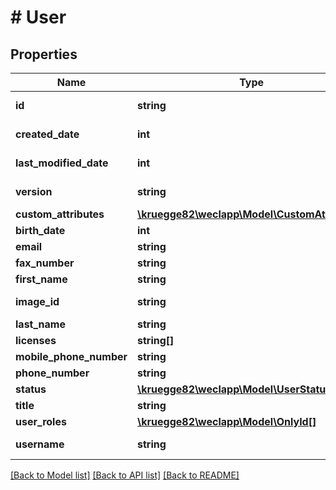 # # User

## Properties

Name | Type | Description | Notes
------------ | ------------- | ------------- | -------------
**id** | **string** |  | [optional] [readonly]
**created_date** | **int** |  | [optional] [readonly]
**last_modified_date** | **int** |  | [optional] [readonly]
**version** | **string** |  | [optional] [readonly]
**custom_attributes** | [**\kruegge82\weclapp\Model\CustomAttribute[]**](CustomAttribute.md) |  | [optional]
**birth_date** | **int** |  | [optional]
**email** | **string** |  | [optional]
**fax_number** | **string** |  | [optional]
**first_name** | **string** |  | [optional]
**image_id** | **string** |  | [optional] [readonly]
**last_name** | **string** |  | [optional]
**licenses** | **string[]** |  | [optional]
**mobile_phone_number** | **string** |  | [optional]
**phone_number** | **string** |  | [optional]
**status** | [**\kruegge82\weclapp\Model\UserStatus**](UserStatus.md) |  | [optional]
**title** | **string** |  | [optional]
**user_roles** | [**\kruegge82\weclapp\Model\OnlyId[]**](OnlyId.md) |  | [optional]
**username** | **string** |  | [optional] [readonly]

[[Back to Model list]](../../README.md#models) [[Back to API list]](../../README.md#endpoints) [[Back to README]](../../README.md)
